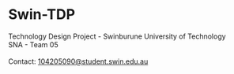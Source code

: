# Swin-TDP

Technology Design Project - Swinburune University of Technology<br>
SNA - Team 05
<br>
<br>
Contact: 104205090@student.swin.edu.au
<br>
